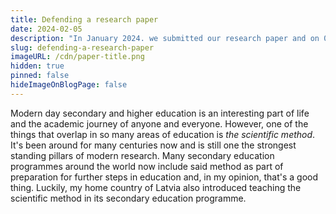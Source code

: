 ```yaml
---
title: Defending a research paper
date: 2024-02-05
description: "In January 2024. we submitted our research paper and on 01.02.2024. we defended it. How did it go?"
slug: defending-a-research-paper
imageURL: /cdn/paper-title.png
hidden: true
pinned: false
hideImageOnBlogPage: false
---
```


Modern day secondary and higher education is an interesting part of life and the academic journey of anyone and everyone. However, one of the things that overlap in so many areas of education is _the scientific method_. It's been around for many centuries now and is still one the strongest standing pillars of modern research. Many secondary education programmes around the world now include said method as part of preparation for further steps in education and, in my opinion, that's a good thing. Luckily, my home country of Latvia also introduced teaching the scientific method in its secondary education programme.
